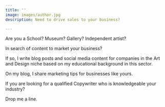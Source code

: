 ```yaml
---
title: ''
image: images/author.jpg
description: Need to drive sales to your business?

---
```

Are you a School? Museum? Gallery? Independent artist?

In search of content to market your business?

If so, I write blog posts and social media content for companies in the Art and Design niche based on my educational background in this sector.

On my blog, I share marketing tips for businesses like yours.

If you are looking for a qualified Copywriter who is knowledgeable your industry?

Drop me a line.